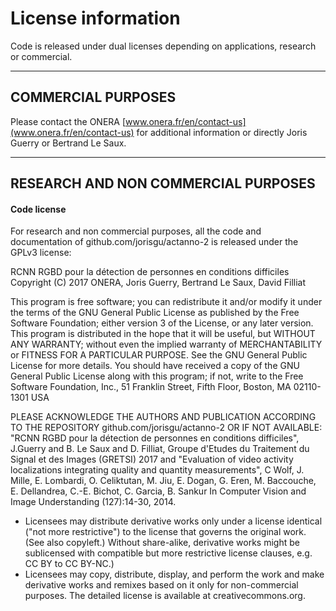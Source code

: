 
# License information

Code is released under dual licenses depending on applications, research or commercial.

---

## COMMERCIAL PURPOSES

Please contact the ONERA [www.onera.fr/en/contact-us](www.onera.fr/en/contact-us) for additional information or directly Joris Guerry or Bertrand Le Saux.

---

## RESEARCH AND NON COMMERCIAL PURPOSES

#### Code license

For research and non commercial purposes, all the code and documentation of github.com/jorisgu/actanno-2 is released under the GPLv3 license:

RCNN RGBD pour la détection de personnes en conditions difficiles
Copyright (C) 2017 ONERA, Joris Guerry, Bertrand Le Saux, David Filliat

This program is free software; you can redistribute it and/or modify it under the terms of the GNU General Public License as published by the Free Software Foundation; either version 3 of the License, or any later version.
This program is distributed in the hope that it will be useful, but WITHOUT ANY WARRANTY; without even the implied warranty of MERCHANTABILITY or FITNESS FOR A PARTICULAR PURPOSE.  See the GNU General Public License for more details. You should have received a copy of the GNU General Public License along with this program; if not, write to the Free Software Foundation, Inc., 51 Franklin Street, Fifth Floor, Boston, MA 02110-1301  USA

PLEASE ACKNOWLEDGE THE AUTHORS AND PUBLICATION ACCORDING TO THE
REPOSITORY github.com/jorisgu/actanno-2 OR IF NOT AVAILABLE:
"RCNN RGBD pour la détection de personnes en conditions difficiles", J.Guerry and B. Le Saux and D. Filliat,
Groupe d'Etudes du Traitement du Signal et des Images (GRETSI) 2017
and
"Evaluation of video activity localizations integrating quality and quantity measurements", C Wolf, J. Mille, E. Lombardi, O. Celiktutan, M. Jiu, E. Dogan, G. Eren, M. Baccouche, E. Dellandrea, C.-E. Bichot, C. Garcia, B. Sankur
In Computer Vision and Image Understanding (127):14-30, 2014. 

- Licensees may distribute derivative works only under a license identical ("not more restrictive") to the license that governs the original work. (See also copyleft.) Without share-alike, derivative works might be sublicensed with compatible but more restrictive license clauses, e.g. CC BY to CC BY-NC.)
- Licensees may copy, distribute, display, and perform the work and make derivative works and remixes based on it only for non-commercial purposes.
The detailed license is available at creativecommons.org.
